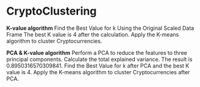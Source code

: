 # CryptoClustering

**K-value algorithm**
Find the Best Value for k Using the Original Scaled Data Frame The best K value is 4 after the calculation.
Apply the K-means algorithm to cluster Cryptocurrencies.

**PCA & K-value algorithm**
Perform a PCA to reduce the features to three principal components.
Calculate the total explained variance. The result is 0.8950316570309841.
Find the Best Value for k after PCA and the best K value is 4.
Apply the K-means algorithm to cluster Cryptocurrencies after PCA.
